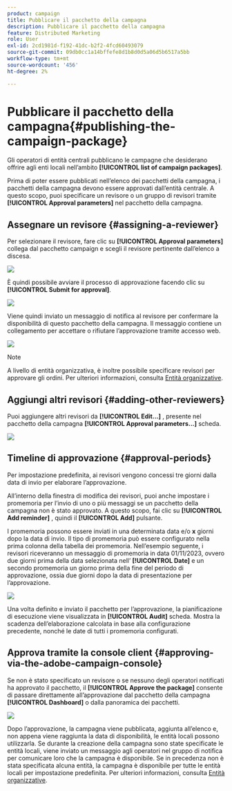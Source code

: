 ```yaml
---
product: campaign
title: Pubblicare il pacchetto della campagna
description: Pubblicare il pacchetto della campagna
feature: Distributed Marketing
role: User
exl-id: 2cd1981d-f192-41dc-b2f2-4fcd60493079
source-git-commit: 09db0cc1a14bffefe8d1b8d0d5a06d5b6517a5bb
workflow-type: tm+mt
source-wordcount: '456'
ht-degree: 2%

---
```


# Pubblicare il pacchetto della campagna{#publishing-the-campaign-package}

Gli operatori di entità centrali pubblicano le campagne che desiderano offrire agli enti locali nell’ambito **[!UICONTROL list of campaign packages]**.

Prima di poter essere pubblicati nell’elenco dei pacchetti della campagna, i pacchetti della campagna devono essere approvati dall’entità centrale. A questo scopo, puoi specificare un revisore o un gruppo di revisori tramite **[!UICONTROL Approval parameters]** nel pacchetto della campagna.

## Assegnare un revisore {#assigning-a-reviewer}

Per selezionare il revisore, fare clic su **[!UICONTROL Approval parameters]** collega dal pacchetto campaign e scegli il revisore pertinente dall’elenco a discesa.

![](assets/s_advuser_mkg_dist_define_valid.png)

È quindi possibile avviare il processo di approvazione facendo clic su **[!UICONTROL Submit for approval]**.

![](assets/s_advuser_mkg_dist_valid_process.png)

Viene quindi inviato un messaggio di notifica al revisore per confermare la disponibilità di questo pacchetto della campagna. Il messaggio contiene un collegamento per accettare o rifiutare l’approvazione tramite accesso web.

![](assets/s_advuser_mkg_dist_valid_process1.png)

>[!NOTE]
>
>A livello di entità organizzativa, è inoltre possibile specificare revisori per approvare gli ordini. Per ulteriori informazioni, consulta [Entità organizzative](about-distributed-marketing.md#organizational-entities).

## Aggiungi altri revisori {#adding-other-reviewers}

Puoi aggiungere altri revisori da **[!UICONTROL Edit...]** , presente nel pacchetto della campagna **[!UICONTROL Approval parameters...]** scheda.

![](assets/s_advuser_mkg_dist_select_op_valid.png)

## Timeline di approvazione {#approval-periods}

Per impostazione predefinita, ai revisori vengono concessi tre giorni dalla data di invio per elaborare l’approvazione.

All’interno della finestra di modifica dei revisori, puoi anche impostare i promemoria per l’invio di uno o più messaggi se un pacchetto della campagna non è stato approvato. A questo scopo, fai clic su **[!UICONTROL Add reminder]** , quindi il **[!UICONTROL Add]** pulsante.

I promemoria possono essere inviati in una determinata data e/o **x** giorni dopo la data di invio. Il tipo di promemoria può essere configurato nella prima colonna della tabella dei promemoria. Nell’esempio seguente, i revisori riceveranno un messaggio di promemoria in data 01/11/2023, ovvero due giorni prima della data selezionata nell’ **[!UICONTROL Date]** e un secondo promemoria un giorno prima della fine del periodo di approvazione, ossia due giorni dopo la data di presentazione per l’approvazione.

![](assets/s_advuser_mkg_dist_reminder_planning.png)

Una volta definito e inviato il pacchetto per l’approvazione, la pianificazione di esecuzione viene visualizzata in **[!UICONTROL Audit]** scheda. Mostra la scadenza dell’elaborazione calcolata in base alla configurazione precedente, nonché le date di tutti i promemoria configurati.

## Approva tramite la console client {#approving-via-the-adobe-campaign-console}

Se non è stato specificato un revisore o se nessuno degli operatori notificati ha approvato il pacchetto, il **[!UICONTROL Approve the package]** consente di passare direttamente all’approvazione dal pacchetto della campagna **[!UICONTROL Dashboard]** o dalla panoramica dei pacchetti.

![](assets/s_advuser_mkg_dist_valid_button.png)

Dopo l’approvazione, la campagna viene pubblicata, aggiunta all’elenco e, non appena viene raggiunta la data di disponibilità, le entità locali possono utilizzarla. Se durante la creazione della campagna sono state specificate le entità locali, viene inviato un messaggio agli operatori nel gruppo di notifica per comunicare loro che la campagna è disponibile. Se in precedenza non è stata specificata alcuna entità, la campagna è disponibile per tutte le entità locali per impostazione predefinita. Per ulteriori informazioni, consulta [Entità organizzative](about-distributed-marketing.md#organizational-entities).
